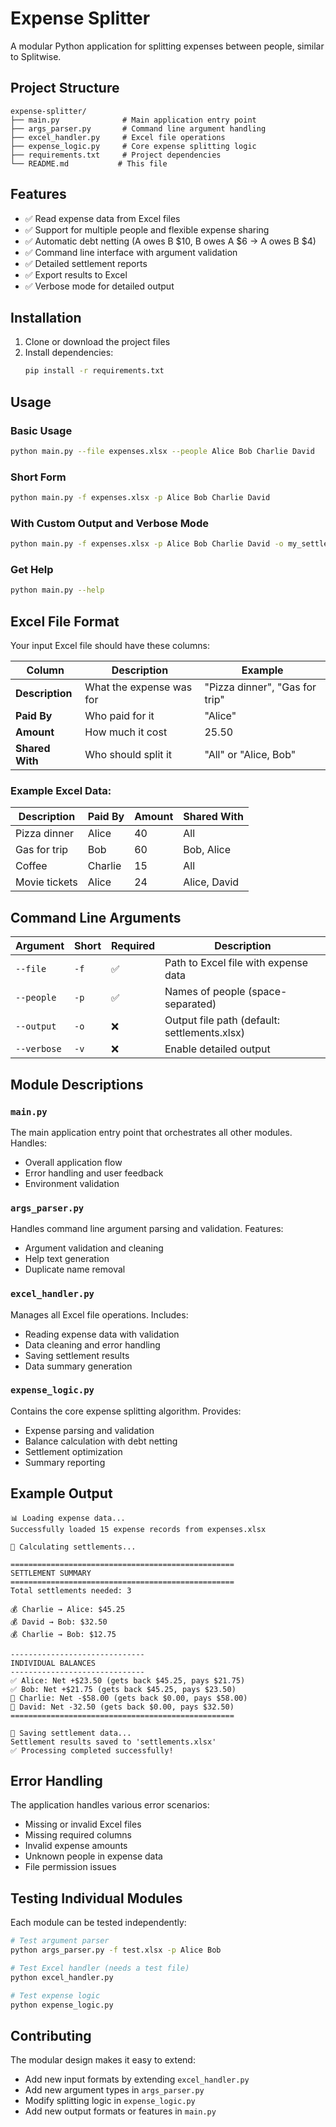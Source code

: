 # Expense Splitter

A modular Python application for splitting expenses between people, similar to Splitwise.

## Project Structure

```
expense-splitter/
├── main.py              # Main application entry point
├── args_parser.py       # Command line argument handling
├── excel_handler.py     # Excel file operations
├── expense_logic.py     # Core expense splitting logic
├── requirements.txt     # Project dependencies
└── README.md           # This file
```

## Features

- ✅ Read expense data from Excel files
- ✅ Support for multiple people and flexible expense sharing
- ✅ Automatic debt netting (A owes B $10, B owes A $6 → A owes B $4)
- ✅ Command line interface with argument validation
- ✅ Detailed settlement reports
- ✅ Export results to Excel
- ✅ Verbose mode for detailed output

## Installation

1. Clone or download the project files
2. Install dependencies:
   ```bash
   pip install -r requirements.txt
   ```

## Usage

### Basic Usage
```bash
python main.py --file expenses.xlsx --people Alice Bob Charlie David
```

### Short Form
```bash
python main.py -f expenses.xlsx -p Alice Bob Charlie David
```

### With Custom Output and Verbose Mode
```bash
python main.py -f expenses.xlsx -p Alice Bob Charlie David -o my_settlements.xlsx --verbose
```

### Get Help
```bash
python main.py --help
```

## Excel File Format

Your input Excel file should have these columns:

| Column | Description | Example |
|--------|-------------|---------|
| **Description** | What the expense was for | "Pizza dinner", "Gas for trip" |
| **Paid By** | Who paid for it | "Alice" |
| **Amount** | How much it cost | 25.50 |
| **Shared With** | Who should split it | "All" or "Alice, Bob" |

### Example Excel Data:
| Description | Paid By | Amount | Shared With |
|-------------|---------|---------|-------------|
| Pizza dinner | Alice | 40 | All |
| Gas for trip | Bob | 60 | Bob, Alice |
| Coffee | Charlie | 15 | All |
| Movie tickets | Alice | 24 | Alice, David |

## Command Line Arguments

| Argument | Short | Required | Description |
|----------|-------|----------|-------------|
| `--file` | `-f` | ✅ | Path to Excel file with expense data |
| `--people` | `-p` | ✅ | Names of people (space-separated) |
| `--output` | `-o` | ❌ | Output file path (default: settlements.xlsx) |
| `--verbose` | `-v` | ❌ | Enable detailed output |

## Module Descriptions

### `main.py`
The main application entry point that orchestrates all other modules. Handles:
- Overall application flow
- Error handling and user feedback
- Environment validation

### `args_parser.py`
Handles command line argument parsing and validation. Features:
- Argument validation and cleaning
- Help text generation
- Duplicate name removal

### `excel_handler.py`
Manages all Excel file operations. Includes:
- Reading expense data with validation
- Data cleaning and error handling
- Saving settlement results
- Data summary generation

### `expense_logic.py`
Contains the core expense splitting algorithm. Provides:
- Expense parsing and validation
- Balance calculation with debt netting
- Settlement optimization
- Summary reporting

## Example Output

```
📊 Loading expense data...
Successfully loaded 15 expense records from expenses.xlsx

🔄 Calculating settlements...

==================================================
SETTLEMENT SUMMARY
==================================================
Total settlements needed: 3

💰 Charlie → Alice: $45.25
💰 David → Bob: $32.50
💰 Charlie → Bob: $12.75

------------------------------
INDIVIDUAL BALANCES
------------------------------
✅ Alice: Net +$23.50 (gets back $45.25, pays $21.75)
✅ Bob: Net +$21.75 (gets back $45.25, pays $23.50)
💸 Charlie: Net -$58.00 (gets back $0.00, pays $58.00)
💸 David: Net -32.50 (gets back $0.00, pays $32.50)
==================================================

💾 Saving settlement data...
Settlement results saved to 'settlements.xlsx'
✅ Processing completed successfully!
```

## Error Handling

The application handles various error scenarios:
- Missing or invalid Excel files
- Missing required columns
- Invalid expense amounts
- Unknown people in expense data
- File permission issues

## Testing Individual Modules

Each module can be tested independently:

```bash
# Test argument parser
python args_parser.py -f test.xlsx -p Alice Bob

# Test Excel handler (needs a test file)
python excel_handler.py

# Test expense logic
python expense_logic.py
```

## Contributing

The modular design makes it easy to extend:
- Add new input formats by extending `excel_handler.py`
- Add new argument types in `args_parser.py`  
- Modify splitting logic in `expense_logic.py`
- Add new output formats or features in `main.py`